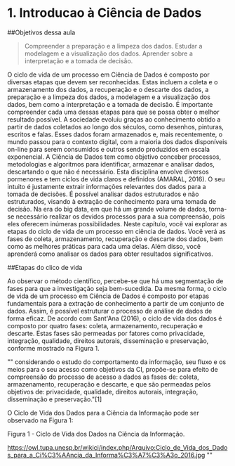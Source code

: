 # 1. Introducao à Ciência de Dados

##Objetivos dessa aula

> Compreender a preparação e a limpeza dos dados.
> Estudar a modelagem e a visualização dos dados.
> Aprender sobre a interpretação e a tomada de decisão.

O ciclo de vida de um processo em Ciência de Dados é composto por diversas etapas que devem ser reconhecidas. Estas incluem a coleta e o armazenamento dos dados, a recuperação e o descarte dos dados, a preparação e a limpeza dos dados, a modelagem e a visualização dos dados, bem como a interpretação e a tomada de decisão. É importante compreender cada uma dessas etapas para que se possa obter o melhor resultado possível.
A sociedade evoluiu graças ao conhecimento obtido a partir de dados coletados ao longo dos séculos, como desenhos, pinturas, escritos e falas. Esses dados foram armazenados e, mais recentemente, o mundo passou para o contexto digital, com a maioria dos dados disponíveis on-line para serem consumidos e outros sendo produzidos em escala exponencial.
A Ciência de Dados tem como objetivo conceber processos, metodologias e algoritmos para identificar, armazenar e analisar dados, descartando o que não é necessário. Esta disciplina envolve diversos pormenores e tem ciclos de vida claros e definidos (AMARAL, 2016). O seu intuito é justamente extrair informações relevantes dos dados para a tomada de decisões.
É possível analisar dados estruturados e não estruturados, visando à extração de conhecimento para uma tomada de decisão. Na era do big data, em que há um grande volume de dados, torna-se necessário realizar os devidos processos para a sua compreensão, pois eles oferecem inúmeras possibilidades.
Neste capítulo, você vai explorar as etapas do ciclo de vida de um processo em ciência de dados. Você verá as fases de coleta, armazenamento, recuperação e descarte dos dados, bem como as melhores práticas para cada uma delas. Além disso, você aprenderá como analisar os dados para obter resultados significativos.

##Etapas do clico de vida

Ao observar o método científico, percebe-se que há uma segmentação de fases para que a investigação seja bem-sucedida. Da mesma forma, o ciclo de vida de um processo em Ciência de Dados é composto por etapas fundamentais para a extração de conhecimento a partir de um conjunto de dados. Assim, é possível estruturar o processo de análise de dados de forma eficaz.
De acordo com Sant'Ana (2016), o ciclo de vida dos dados é composto por quatro fases: coleta, armazenamento, recuperação e descarte. Estas fases são permeadas por fatores como privacidade, integração, qualidade, direitos autorais, disseminação e preservação, conforme mostrado na Figura 1.

""
considerando o estudo do comportamento da informação, seu fluxo e os meios para o seu acesso como objetivos da CI, propõe-se para efeito de compreensão do processo de acesso a dados as fases de: coleta, armazenamento, recuperação e descarte, e que são permeadas pelos objetivos de: privacidade, qualidade, direitos autorais, integração, disseminação e preservação."[1]

O Ciclo de Vida dos Dados para a Ciência da Informação pode ser observado na Figura 1:

Figura 1 - Ciclo de Vida dos Dados na Ciência da Informação.

https://owl.tupa.unesp.br/wikici/index.php/Arquivo:Ciclo_de_Vida_dos_Dados_para_a_Ci%C3%AAncia_da_Informa%C3%A7%C3%A3o_2016.jpg 
""
